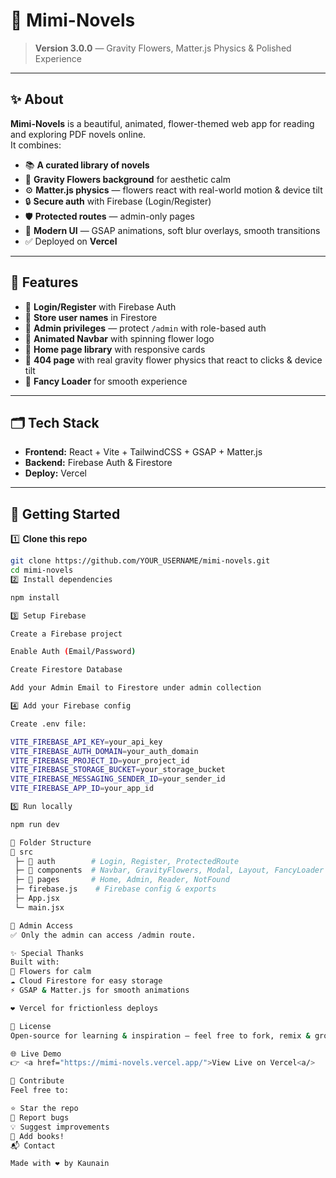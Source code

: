# 🌸 Mimi-Novels

> **Version 3.0.0** — Gravity Flowers, Matter.js Physics & Polished Experience

---

## ✨ About

**Mimi-Novels** is a beautiful, animated, flower-themed web app for reading and exploring PDF novels online.  
It combines:

- 📚 **A curated library of novels**
- 🌸 **Gravity Flowers background** for aesthetic calm
- ⚙️ **Matter.js physics** — flowers react with real-world motion & device tilt
- 🔒 **Secure auth** with Firebase (Login/Register)
- 🛡️ **Protected routes** — admin-only pages
- 🎨 **Modern UI** — GSAP animations, soft blur overlays, smooth transitions
- ✅ Deployed on **Vercel**

---

## 📌 Features

- 🌟 **Login/Register** with Firebase Auth
- 🌟 **Store user names** in Firestore
- 🌟 **Admin privileges** — protect `/admin` with role-based auth
- 🌟 **Animated Navbar** with spinning flower logo
- 🌟 **Home page library** with responsive cards
- 🌟 **404 page** with real gravity flower physics that react to clicks & device tilt
- 🌟 **Fancy Loader** for smooth experience

---

## 🗂️ Tech Stack

- **Frontend:** React + Vite + TailwindCSS + GSAP + Matter.js
- **Backend:** Firebase Auth & Firestore
- **Deploy:** Vercel

---

## 🚀 Getting Started

1️⃣ **Clone this repo**

```bash
git clone https://github.com/YOUR_USERNAME/mimi-novels.git
cd mimi-novels
2️⃣ Install dependencies

npm install

3️⃣ Setup Firebase

Create a Firebase project

Enable Auth (Email/Password)

Create Firestore Database

Add your Admin Email to Firestore under admin collection

4️⃣ Add your Firebase config

Create .env file:

VITE_FIREBASE_API_KEY=your_api_key
VITE_FIREBASE_AUTH_DOMAIN=your_auth_domain
VITE_FIREBASE_PROJECT_ID=your_project_id
VITE_FIREBASE_STORAGE_BUCKET=your_storage_bucket
VITE_FIREBASE_MESSAGING_SENDER_ID=your_sender_id
VITE_FIREBASE_APP_ID=your_app_id

5️⃣ Run locally

npm run dev

📁 Folder Structure
📂 src
 ├─ 📂 auth        # Login, Register, ProtectedRoute
 ├─ 📂 components  # Navbar, GravityFlowers, Modal, Layout, FancyLoader
 ├─ 📂 pages       # Home, Admin, Reader, NotFound
 ├─ firebase.js    # Firebase config & exports
 ├─ App.jsx
 └─ main.jsx

👑 Admin Access
✅ Only the admin can access /admin route.

✨ Special Thanks
Built with:
🌸 Flowers for calm
☁️ Cloud Firestore for easy storage
⚡ GSAP & Matter.js for smooth animations

❤️ Vercel for frictionless deploys

📌 License
Open-source for learning & inspiration — feel free to fork, remix & grow your own 🌱.

🌐 Live Demo
👉 <a href="https://mimi-novels.vercel.app/">View Live on Vercel<a/>

🤝 Contribute
Feel free to:

⭐ Star the repo
🐛 Report bugs
💡 Suggest improvements
📖 Add books!
📬 Contact

Made with ❤️ by Kaunain